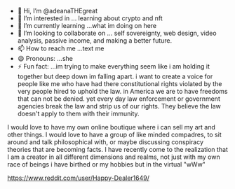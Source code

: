 - 👋 Hi, I’m @adeanaTHEgreat
- 👀 I’m interested in ... learning about crypto and nft
- 🌱 I’m currently learning ...what im doing on here
- 💞️ I’m looking to collaborate on ... self sovereignty, web design, video analysis, passive income, and making a better future.
- 📫 How to reach me ...text me
- 😄 Pronouns: ...she
- ⚡ Fun fact: ...im trying to make everything seem like i am holding it together but deep down im falling apart.
i want to create a voice for people like me who have had there constitutional rights violated by the very people hired to uphold the law. in America  we are to have freedoms that can not be denied. yet every day law enforcement or government agencies break the law and strip us of our rights. They believe the law doesn't apply to them with their immunity. 
<!---
Adeanakat/Adeanakat is a ✨ special ✨ repository because its `README.md` (this file) appears on your GitHub profile.
You can click the Preview link to take a look at your changes.
--->
I would love to have my own online boutique where i can sell my art and other things. I would love to have a group of like minded compadres, to sit around and talk philosophical with, or maybe discussing conspiracy theories that are becoming facts. 
I have recently come to the realization that I am a creator in all different dimensions and realms, not just with my own race of beings i have birthed or my hobbies but in the virtual "wWw" 

https://www.reddit.com/user/Happy-Dealer1649/
